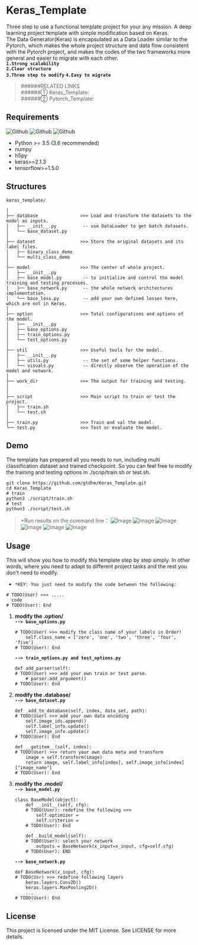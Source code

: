 # Keras_Template
Three step to use a functional template project for your any mission. A deep learning project template with simple modification based on Keras.  
The Data Generator(Keras) is encapsulated as a Data Loader similar to the Pytorch, which makes the whole project structure and data flow consistent with the Pytorch project, and makes the codes of the two frameworks more general and easier to migrate with each other.  
**`1.Strong scalability`**  
**`2.Clear structure`**  
**`3.Three step to modify`** 
**`4.Easy to migrate`** 

>######RELATED LINKS  
>######① Keras_Template:[]()   
>######② Pytorch_Template:[]()  

## Requirements
![Github](https://img.shields.io/badge/python-v3.6-blue.svg?style=for-the-badge&logo=python)
![Github](https://img.shields.io/badge/Keras-v2.1.3-green.svg?style=for-the-badge&logo=Kickstarter)
![Github](https://img.shields.io/badge/Tensorflow-v1.5.0-orange.svg?style=for-the-badge&logo=TensorFlow)  
* Python >= 3.5 (3.6 recommended)
* numpy
* h5py
* keras>=2.1.3
* tensorflow>=1.5.0

## Structures
```
keras_template/

│
├── database                >>> Load and transform the datasets to the model as inputs.
│   ├── __init__.py          -- use DataLoader to get batch datasets.
│   └── base_dataset.py
│
├── dataset                 >>> Store the original datasets and its label files.
│   ├── binary_class_demo
│   └── multi_class_demo
│
├── model                   >>> The center of whole project.
│   ├── __init__.py
│   ├── base_model.py        -- to initialize and control the model training and testing processes.
│   ├── base_network.py      -- the whole network architectures implementation.
│   └── base_loss.py         -- add your own defined losses here, which are not in Keras.
│
├── option                  >>> Total configurations and options of the model.
│   ├── __init__.py        
│   ├── base_options.py
│   ├── train_options.py
│   └── test_options.py   
│
├── util                    >>> Useful tools for the model.
│   ├── __init__.py 
│   ├── utils.py             -- the set of some helper functions.
│   └── visuals.py           -- directly observe the operation of the model and network.
│   
├── work_dir                >>> The output for training and testing.
│         
│
├── script                  >>> Main script to train or test the project.
│   ├── train.sh
│   └── test.sh
│
├── train.py                >>> Train and val the model.
└── test.py                 >>> Test or evaluate the model.
```
## Demo
The template has prepared all you needs to run, including multi classification dataset and trained checkpoint. So you can feel free to modify the training and testing options in ./scrip/train.sh or test.sh.
```
git clone https://github.com/gtdhm/Keras_Template.git
cd Keras_Template
# train
python3 ./script/train.sh
# test
python3 ./script/test.sh
```
>*Run results on the command line：
![Image](./work_dir/1.jpg)
![Image](./work_dir/2.jpg)
![Image](./work_dir/3.jpg)
![Image](./work_dir/4.jpg)
![Image](./work_dir/5.jpg)
![Image](./work_dir/6.jpg)
## Usage
This will show you how to modify this template step by step simply. In other words, where you need to adapt to different project tasks and the rest you don't need to modify. 
- `*KEY: You just need to modify the code between the following:`
```
# TODO(User) >>> ..... 
  code 
# TODO(User): End
```
 1. **modify the .option/**  
    **`--> base_options.py`**
    ```
    # TODO(User) >>> modify the class name of your labels in Order!
        self.class_name = ['zero', 'one', 'two', 'three', 'four', 'five']
    # TODO(User): End
    ```
    **`--> train_options.py and test_options.py`**
    ```
    def add_parser(self):
    # TODO(User) >>> add your own train or test parse.
        # parser.add_argument()
    # TODO(User): End
    ```
 2. **modify the .database/**  
    **`--> base_dataset.py`**  
    ```
    def _add_to_database(self, index, data_set, path):
    # TODO(User) >>> add your own data encoding
        self.image_ids.append()
        self.label_info.update()
        self.image_info.update()
    # TODO(User): End
    
    def __getitem__(self, index):
    # TODO(User) >>> return your own data meta and transform
        image = self.transform(image)
        return image, self.label_info[index], self.image_info[index]["image_name"]
    # TODO(User): End
    ```
 3. **modify the .model/**  
    **`--> base_model.py`**  
    ```
    class BaseModel(object):
        def __init__(self, cfg):
        # TODO(User): redefine the following >>>
            self.optimizer =
            self.criterion = 
        # TODO(User): End
    
        def _build_model(self):
        # TODO(User): select your network
            outputs = BaseNetwork(x_input=x_input, cfg=self.cfg)
        # TODO(User): END
    ```
    **`--> base_network.py`**  
    ```
    def BaseNetwork(x_input, cfg):
    # TODO(Usr) >>> redefine following layers
        keras.layers.Conv2D()
        keras.layers.MaxPooling2D()
        ...
    # TODO(User): End
    ```
## License
This project is licensed under the MIT License. See  LICENSE for more details.

